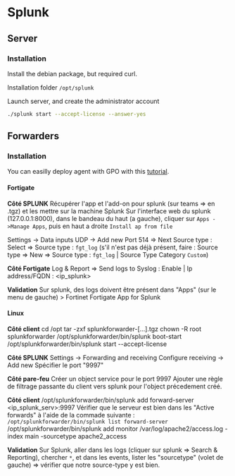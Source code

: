 # Splunk

## Server

### Installation

Install the debian package, but required curl.

Installation folder `/opt/splunk`

Launch server, and create the administrator account

```bash
./splunk start --accept-license --answer-yes
```

## Forwarders

### Installation

You can easilly deploy agent with GPO with this [tutorial](https://techexpert.tips/fr/windows-fr/gpo-creer-une-tache-planifiee/).

#### Fortigate

**Côté SPLUNK**
Récupérer l'app et l'add-on pour splunk (sur teams => en .tgz) et les mettre sur la machine Splunk
Sur l'interface web du splunk (127.0.0.1:8000), dans le bandeau du haut (a gauche), cliquer sur `Apps ->Manage Apps`, puis en haut a droite `Install ap from file`

Settings -> Data inputs
UDP -> Add new
Port 514 => Next
Source type :  Select => Source type : `fgt_log` (s'il n'est pas déjà présent, faire :  Source type => New => Source type : `fgt_log` | Source Type Category `Custom`)

**Côté Fortigate**
Log & Report => Send logs to Syslog : Enable | Ip address/FQDN : <ip_splunk>

**Validation**
Sur splunk, des logs doivent être présent dans "Apps" (sur le menu de gauche) > Fortinet Fortigate App for Splunk

#### Linux

**Côté client**
cd /opt
tar -zxf splunkforwarder-[...].tgz
chown -R root splunkforwarder
/opt/splunkforwarder/bin/splunk boot-start
/opt/splunkforwarder/bin/splunk start --accept-license

**Côté SPLUNK**
Settings -> Forwarding and receiving
Configure receiving -> Add new
Spécifier le port "9997"

**Côté pare-feu**
Créer un object service pour le port 9997
Ajouter une règle de filtrage passante du client vers splunk pour l'object précedement créé. 

**Côté client**
/opt/splunkforwarder/bin/splunk add forward-server <ip_splunk_serv>:9997
Vérifier que le serveur est bien dans les "Active forwards" à l'aide de la commade suivante : `/opt/splunkforwarder/bin/splunk list forward-server`
/opt/splunkforwarder/bin/splunk add monitor /var/log/apache2/access.log -index main -sourcetype apache2_access

**Validation**
Sur Splunk, aller dans les logs (cliquer sur splunk => Search & Reporting), chercher `*`, et dans les events, lister les "sourcetype" (volet de gauche) => vérifier que notre source-type y est bien.
